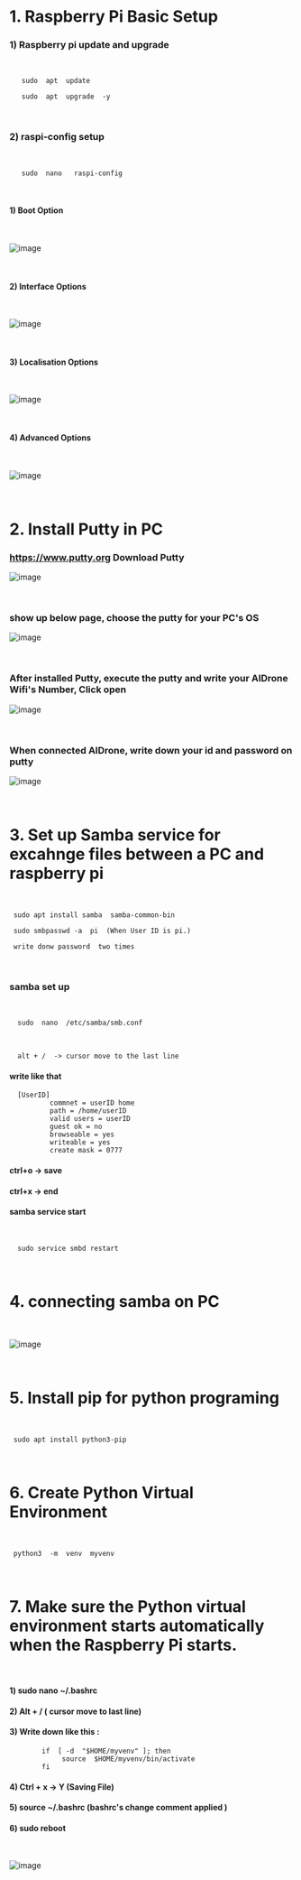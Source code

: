 # 1. Raspberry Pi Basic Setup
### 1) Raspberry pi update and upgrade
<br/> 

       sudo  apt  update 
       
       sudo  apt  upgrade  -y 

<br/>

### 2) raspi-config setup
<br/>
       
       sudo  nano   raspi-config

<br/>       

#### 1) Boot Option
<br/>

![image](https://github.com/user-attachments/assets/f53304aa-5dc7-4588-808d-fb1c5708475c)

<br/>

#### 2) Interface Options 
<br/>

![image](https://github.com/user-attachments/assets/f7cdf36b-6c40-44d2-a7a1-12979eeb2b63)

<br/>

#### 3) Localisation Options 
<br/>

![image](https://github.com/user-attachments/assets/045760c3-3b15-4e27-9f3b-1f535b9c3344)

<br/>

#### 4) Advanced Options 
<br/>

![image](https://github.com/user-attachments/assets/4245f56e-95a6-4c91-b6d2-f99a04c23a34)

<br/>

# 2. Install Putty in PC

### https://www.putty.org   Download Putty 

![image](https://user-images.githubusercontent.com/122161666/224391267-617a2dac-400b-4983-8a47-6379163ee5f6.png)

<br/>

### show up below page,  choose the putty for your PC's OS

![image](https://user-images.githubusercontent.com/122161666/224391765-02c437fb-357f-4e3b-9b01-a0e164b7015f.png)

<br/>

### After installed Putty, execute the putty and write your AIDrone Wifi's Number, Click open

![image](https://user-images.githubusercontent.com/122161666/224396899-08673c1b-b173-496a-ad1f-3d1d8a5c5929.png)

<br/>

### When connected AIDrone, write down your id and password on putty

![image](https://user-images.githubusercontent.com/122161666/224398030-60dc599c-4a61-47d1-87ce-2fb846f5133f.png)

<br/>

# 3. Set up Samba service for excahnge files between a PC and raspberry pi
<br/>

     sudo apt install samba  samba-common-bin
     
     sudo smbpasswd -a  pi  (When User ID is pi.)
 
     write donw password  two times

<br/>

###  samba set up 
<br/>

      sudo  nano  /etc/samba/smb.conf

<br/>

      alt + /  -> cursor move to the last line
      
####  write like that

      [UserID]
              commnet = userID home
              path = /home/userID
              valid users = userID
              guest ok = no
              browseable = yes
              writeable = yes
              create mask = 0777
              
#### ctrl+o  -> save
#### ctrl+x  -> end

#### samba service start
<br/>

      sudo service smbd restart
      
<br/>

# 4. connecting samba on PC

<br/>

![image](https://user-images.githubusercontent.com/122161666/224478786-c3a66388-0c7c-4635-ad17-22c3629327f4.png)

<br/>

# 5. Install pip for python programing

<br/>

     sudo apt install python3-pip  
     
<br/>


# 6. Create Python Virtual Environment

<br/>

     python3  -m  venv  myvenv

<br/>

# 7. Make sure the Python virtual environment starts automatically when the Raspberry Pi starts.

<br/>

#### 1)  sudo  nano  ~/.bashrc

#### 2)  Alt + /   ( cursor move to last line)

#### 3)  Write down like this : 

            if  [ -d  "$HOME/myvenv" ]; then
                 source  $HOME/myvenv/bin/activate
            fi

#### 4)  Ctrl + x  ->  Y   (Saving File)

#### 5)  source  ~/.bashrc  (bashrc's change comment applied )

#### 6)  sudo reboot  

<br/>

![image](https://github.com/user-attachments/assets/f4480cd5-2670-4328-bb85-20a7a7090933)



 
    
    

             
     
     
     

     
     
     






       




